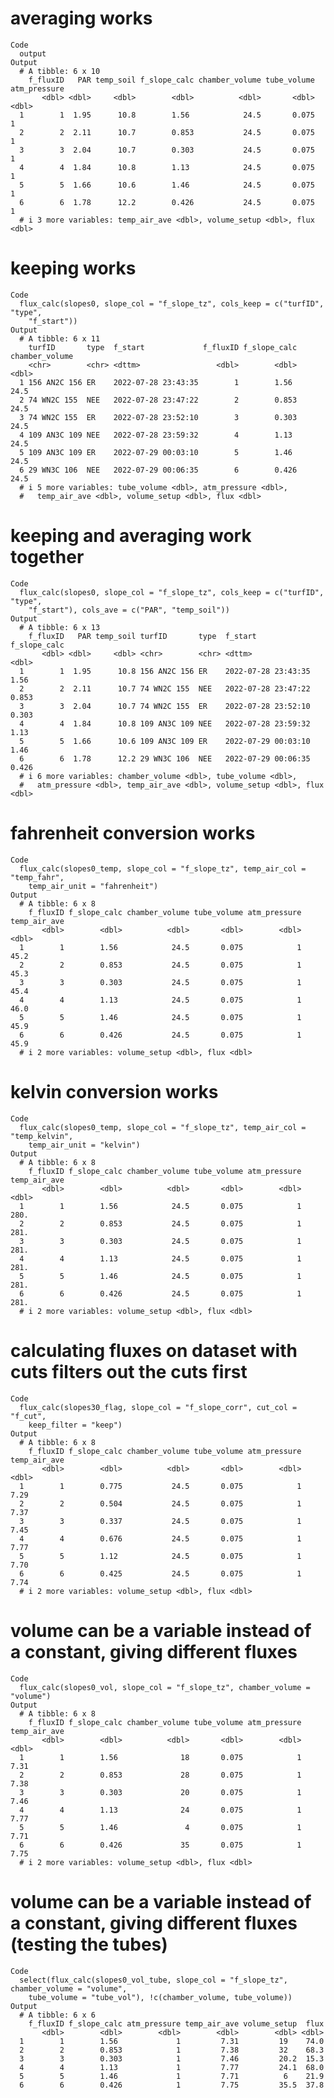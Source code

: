 # averaging works

    Code
      output
    Output
      # A tibble: 6 x 10
        f_fluxID   PAR temp_soil f_slope_calc chamber_volume tube_volume atm_pressure
           <dbl> <dbl>     <dbl>        <dbl>          <dbl>       <dbl>        <dbl>
      1        1  1.95      10.8        1.56            24.5       0.075            1
      2        2  2.11      10.7        0.853           24.5       0.075            1
      3        3  2.04      10.7        0.303           24.5       0.075            1
      4        4  1.84      10.8        1.13            24.5       0.075            1
      5        5  1.66      10.6        1.46            24.5       0.075            1
      6        6  1.78      12.2        0.426           24.5       0.075            1
      # i 3 more variables: temp_air_ave <dbl>, volume_setup <dbl>, flux <dbl>

# keeping works

    Code
      flux_calc(slopes0, slope_col = "f_slope_tz", cols_keep = c("turfID", "type",
        "f_start"))
    Output
      # A tibble: 6 x 11
        turfID       type  f_start             f_fluxID f_slope_calc chamber_volume
        <chr>        <chr> <dttm>                 <dbl>        <dbl>          <dbl>
      1 156 AN2C 156 ER    2022-07-28 23:43:35        1        1.56            24.5
      2 74 WN2C 155  NEE   2022-07-28 23:47:22        2        0.853           24.5
      3 74 WN2C 155  ER    2022-07-28 23:52:10        3        0.303           24.5
      4 109 AN3C 109 NEE   2022-07-28 23:59:32        4        1.13            24.5
      5 109 AN3C 109 ER    2022-07-29 00:03:10        5        1.46            24.5
      6 29 WN3C 106  NEE   2022-07-29 00:06:35        6        0.426           24.5
      # i 5 more variables: tube_volume <dbl>, atm_pressure <dbl>,
      #   temp_air_ave <dbl>, volume_setup <dbl>, flux <dbl>

# keeping and averaging work together

    Code
      flux_calc(slopes0, slope_col = "f_slope_tz", cols_keep = c("turfID", "type",
        "f_start"), cols_ave = c("PAR", "temp_soil"))
    Output
      # A tibble: 6 x 13
        f_fluxID   PAR temp_soil turfID       type  f_start             f_slope_calc
           <dbl> <dbl>     <dbl> <chr>        <chr> <dttm>                     <dbl>
      1        1  1.95      10.8 156 AN2C 156 ER    2022-07-28 23:43:35        1.56 
      2        2  2.11      10.7 74 WN2C 155  NEE   2022-07-28 23:47:22        0.853
      3        3  2.04      10.7 74 WN2C 155  ER    2022-07-28 23:52:10        0.303
      4        4  1.84      10.8 109 AN3C 109 NEE   2022-07-28 23:59:32        1.13 
      5        5  1.66      10.6 109 AN3C 109 ER    2022-07-29 00:03:10        1.46 
      6        6  1.78      12.2 29 WN3C 106  NEE   2022-07-29 00:06:35        0.426
      # i 6 more variables: chamber_volume <dbl>, tube_volume <dbl>,
      #   atm_pressure <dbl>, temp_air_ave <dbl>, volume_setup <dbl>, flux <dbl>

# fahrenheit conversion works

    Code
      flux_calc(slopes0_temp, slope_col = "f_slope_tz", temp_air_col = "temp_fahr",
        temp_air_unit = "fahrenheit")
    Output
      # A tibble: 6 x 8
        f_fluxID f_slope_calc chamber_volume tube_volume atm_pressure temp_air_ave
           <dbl>        <dbl>          <dbl>       <dbl>        <dbl>        <dbl>
      1        1        1.56            24.5       0.075            1         45.2
      2        2        0.853           24.5       0.075            1         45.3
      3        3        0.303           24.5       0.075            1         45.4
      4        4        1.13            24.5       0.075            1         46.0
      5        5        1.46            24.5       0.075            1         45.9
      6        6        0.426           24.5       0.075            1         45.9
      # i 2 more variables: volume_setup <dbl>, flux <dbl>

# kelvin conversion works

    Code
      flux_calc(slopes0_temp, slope_col = "f_slope_tz", temp_air_col = "temp_kelvin",
        temp_air_unit = "kelvin")
    Output
      # A tibble: 6 x 8
        f_fluxID f_slope_calc chamber_volume tube_volume atm_pressure temp_air_ave
           <dbl>        <dbl>          <dbl>       <dbl>        <dbl>        <dbl>
      1        1        1.56            24.5       0.075            1         280.
      2        2        0.853           24.5       0.075            1         281.
      3        3        0.303           24.5       0.075            1         281.
      4        4        1.13            24.5       0.075            1         281.
      5        5        1.46            24.5       0.075            1         281.
      6        6        0.426           24.5       0.075            1         281.
      # i 2 more variables: volume_setup <dbl>, flux <dbl>

# calculating fluxes on dataset with cuts filters out the cuts first

    Code
      flux_calc(slopes30_flag, slope_col = "f_slope_corr", cut_col = "f_cut",
        keep_filter = "keep")
    Output
      # A tibble: 6 x 8
        f_fluxID f_slope_calc chamber_volume tube_volume atm_pressure temp_air_ave
           <dbl>        <dbl>          <dbl>       <dbl>        <dbl>        <dbl>
      1        1        0.775           24.5       0.075            1         7.29
      2        2        0.504           24.5       0.075            1         7.37
      3        3        0.337           24.5       0.075            1         7.45
      4        4        0.676           24.5       0.075            1         7.77
      5        5        1.12            24.5       0.075            1         7.70
      6        6        0.425           24.5       0.075            1         7.74
      # i 2 more variables: volume_setup <dbl>, flux <dbl>

# volume can be a variable instead of a constant, giving different fluxes

    Code
      flux_calc(slopes0_vol, slope_col = "f_slope_tz", chamber_volume = "volume")
    Output
      # A tibble: 6 x 8
        f_fluxID f_slope_calc chamber_volume tube_volume atm_pressure temp_air_ave
           <dbl>        <dbl>          <dbl>       <dbl>        <dbl>        <dbl>
      1        1        1.56              18       0.075            1         7.31
      2        2        0.853             28       0.075            1         7.38
      3        3        0.303             20       0.075            1         7.46
      4        4        1.13              24       0.075            1         7.77
      5        5        1.46               4       0.075            1         7.71
      6        6        0.426             35       0.075            1         7.75
      # i 2 more variables: volume_setup <dbl>, flux <dbl>

# volume can be a variable instead of a constant, giving different fluxes (testing the tubes)

    Code
      select(flux_calc(slopes0_vol_tube, slope_col = "f_slope_tz", chamber_volume = "volume",
        tube_volume = "tube_vol"), !c(chamber_volume, tube_volume))
    Output
      # A tibble: 6 x 6
        f_fluxID f_slope_calc atm_pressure temp_air_ave volume_setup  flux
           <dbl>        <dbl>        <dbl>        <dbl>        <dbl> <dbl>
      1        1        1.56             1         7.31         19    74.0
      2        2        0.853            1         7.38         32    68.3
      3        3        0.303            1         7.46         20.2  15.3
      4        4        1.13             1         7.77         24.1  68.0
      5        5        1.46             1         7.71          6    21.9
      6        6        0.426            1         7.75         35.5  37.8

